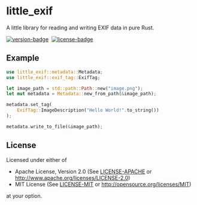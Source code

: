 # little\_exif

A little library for reading and writing EXIF data in pure Rust.

[![version-badge][]][version]&nbsp;
[![license-badge][]][license]&nbsp;

[version-badge]: https://img.shields.io/crates/v/little_exif.svg
[version]: https://crates.io/crates/little_exif
[license-badge]: https://img.shields.io/crates/l/little_exif.svg
[license]: https://github.com/TechnikTobi/little_exif#license



## Example

```rust
use little_exif::metadata::Metadata;
use little_exif::exif_tag::ExifTag;

let image_path = std::path::Path::new("image.png");
let mut metadata = Metadata::new_from_path(&image_path);

metadata.set_tag(
	ExifTag::ImageDescription("Hello World!".to_string())
);

metadata.write_to_file(&image_path);
```



## License

Licensed under either of

- Apache License, Version 2.0 (See [LICENSE-APACHE](LICENSE-APACHE) or http://www.apache.org/licenses/LICENSE-2.0)
- MIT License (See [LICENSE-MIT](LICENSE-MIT) or http://opensource.org/licenses/MIT)

at your option.
